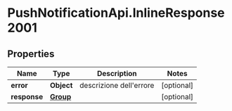 # PushNotificationApi.InlineResponse2001

## Properties
Name | Type | Description | Notes
------------ | ------------- | ------------- | -------------
**error** | **Object** | descrizione dell&#x27;errore | [optional] 
**response** | [**Group**](Group.md) |  | [optional] 
